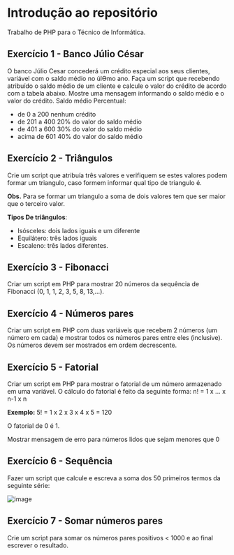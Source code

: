 # Introdução ao repositório

Trabalho de PHP para o Técnico de Informática. 

## Exercício 1 - Banco Júlio César

O banco Júlio Cesar concederá um crédito especial aos seus clientes, variável com o saldo
médio no úlƟmo ano. Faça um script que recebendo atribuído o saldo médio de um cliente e calcule o valor do crédito de acordo com a tabela abaixo. Mostre uma mensagem informando o saldo médio e o valor do crédito. 
Saldo médio Percentual:
 - de 0 a 200 nenhum crédito
 - de 201 a 400 20% do valor do saldo médio
 - de 401 a 600 30% do valor do saldo médio
 - acima de 601 40% do valor do saldo médio 

 ## Exercício 2 - Triângulos

Crie um script que atribuía três valores e verifiquem se estes valores podem formar um triangulo, caso formem informar qual tipo de triangulo é.

**Obs.** Para se formar um triangulo a soma de dois valores tem que ser maior que o terceiro valor.

**Tipos De triângulos**:

 - Isósceles: dois lados iguais e um diferente
 - Equilátero: três lados iguais
 - Escaleno: três lados diferentes. 

## Exercício 3 - Fibonacci 

Criar um script em PHP para mostrar 20 números da sequência de Fibonacci (0, 1, 1, 2, 3, 5, 8, 13,...). 

## Exercício 4 - Números pares

Criar um script em PHP com duas variáveis que recebem 2 números (um número em cada) e mostrar todos os números pares entre eles (inclusive). Os números devem ser mostrados em ordem decrescente. 

## Exercício 5 - Fatorial 

Criar um script em PHP para mostrar o fatorial de um número armazenado em uma variável. O cálculo do fatorial é feito da seguinte forma: n! = 1 x ... x n-1 x n

**Exemplo:** 5! = 1 x 2 x 3 x 4 x 5 = 120

O fatorial de 0 é 1.

Mostrar mensagem de erro para números lidos que sejam menores que 0

## Exercício 6 - Sequência

Fazer um script que calcule e escreva a soma dos 50 primeiros termos da seguinte série:

![image](https://github.com/user-attachments/assets/f39eee4f-75f5-4114-9c3d-aabc44d99437)


## Exercício 7 - Somar números pares

Crie um script para somar os números pares positivos < 1000 e ao final escrever o resultado. 
